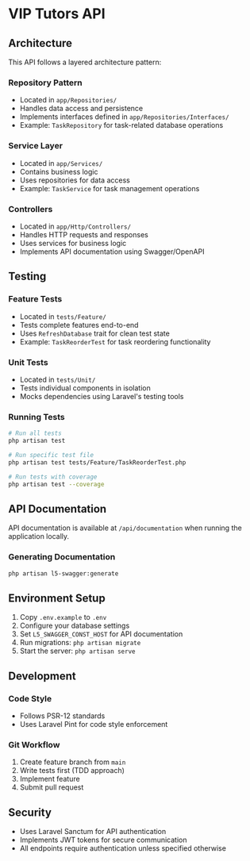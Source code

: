 # VIP Tutors API

## Architecture

This API follows a layered architecture pattern:

### Repository Pattern
- Located in `app/Repositories/`
- Handles data access and persistence
- Implements interfaces defined in `app/Repositories/Interfaces/`
- Example: `TaskRepository` for task-related database operations

### Service Layer
- Located in `app/Services/`
- Contains business logic
- Uses repositories for data access
- Example: `TaskService` for task management operations

### Controllers
- Located in `app/Http/Controllers/`
- Handles HTTP requests and responses
- Uses services for business logic
- Implements API documentation using Swagger/OpenAPI

## Testing

### Feature Tests
- Located in `tests/Feature/`
- Tests complete features end-to-end
- Uses `RefreshDatabase` trait for clean test state
- Example: `TaskReorderTest` for task reordering functionality

### Unit Tests
- Located in `tests/Unit/`
- Tests individual components in isolation
- Mocks dependencies using Laravel's testing tools

### Running Tests
```bash
# Run all tests
php artisan test

# Run specific test file
php artisan test tests/Feature/TaskReorderTest.php

# Run tests with coverage
php artisan test --coverage
```

## API Documentation

API documentation is available at `/api/documentation` when running the application locally.

### Generating Documentation
```bash
php artisan l5-swagger:generate
```

## Environment Setup

1. Copy `.env.example` to `.env`
2. Configure your database settings
3. Set `L5_SWAGGER_CONST_HOST` for API documentation
4. Run migrations: `php artisan migrate`
5. Start the server: `php artisan serve`

## Development

### Code Style
- Follows PSR-12 standards
- Uses Laravel Pint for code style enforcement

### Git Workflow
1. Create feature branch from `main`
2. Write tests first (TDD approach)
3. Implement feature
4. Submit pull request

## Security

- Uses Laravel Sanctum for API authentication
- Implements JWT tokens for secure communication
- All endpoints require authentication unless specified otherwise
